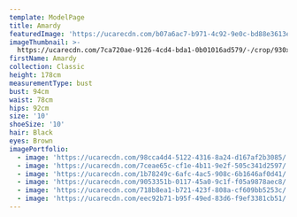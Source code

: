 ```yaml
---
template: ModelPage
title: Amardy
featuredImage: 'https://ucarecdn.com/b07a6ac7-b971-4c92-9e0c-bd88e3613e4b/'
imageThumbnail: >-
  https://ucarecdn.com/7ca720ae-9126-4cd4-bda1-0b01016ad579/-/crop/930x1000/484,422/-/preview/
firstName: Amardy
collection: Classic
height: 178cm
measurementType: bust
bust: 94cm
waist: 78cm
hips: 92cm
size: '10'
shoeSize: '10'
hair: Black
eyes: Brown
imagePortfolio:
  - image: 'https://ucarecdn.com/98cca4d4-5122-4316-8a24-d167af2b3085/'
  - image: 'https://ucarecdn.com/7ceae65c-cf1e-4b11-9e2f-505c341d2597/'
  - image: 'https://ucarecdn.com/1b78249c-6afc-4ac5-908c-6b1646af0d41/'
  - image: 'https://ucarecdn.com/9053351b-0117-45a0-9c1f-f05a9878aec8/'
  - image: 'https://ucarecdn.com/718b8ea1-b721-423f-808a-cf609bb5253c/'
  - image: 'https://ucarecdn.com/eec92b71-b95f-49ed-83d6-f9ef3381cb51/'
---
```


